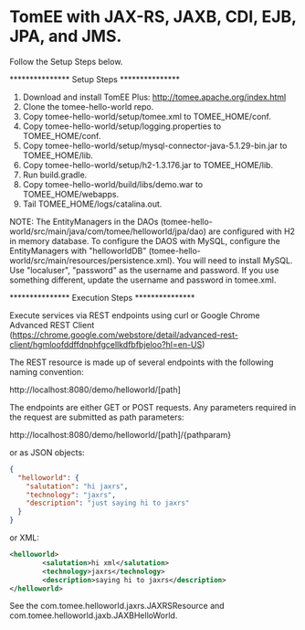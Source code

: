 # TomEE with JAX-RS, JAXB, CDI, EJB, JPA, and JMS. 

Follow the Setup Steps below.

*************** Setup Steps *************** 

1. Download and install TomEE Plus: http://tomee.apache.org/index.html
2. Clone the tomee-hello-world repo.
3. Copy tomee-hello-world/setup/tomee.xml to TOMEE_HOME/conf.
4. Copy tomee-hello-world/setup/logging.properties to TOMEE_HOME/conf.
5. Copy tomee-hello-world/setup/mysql-connector-java-5.1.29-bin.jar to TOMEE_HOME/lib.
6. Copy tomee-hello-world/setup/h2-1.3.176.jar to TOMEE_HOME/lib.
7. Run build.gradle.
8. Copy tomee-hello-world/build/libs/demo.war to TOMEE_HOME/webapps.
9. Tail TOMEE_HOME/logs/catalina.out.

NOTE: 
The EntityManagers in the DAOs (tomee-hello-world/src/main/java/com/tomee/helloworld/jpa/dao) are configured with H2 in memory database. 
To configure the DAOS with MySQL, configure the EntityManagers with "helloworldDB" (tomee-hello-world/src/main/resources/persistence.xml). 
You will need to install MySQL. Use "localuser", "password" as the username and password. If you use something different, update the username and password in tomee.xml.

*************** Execution Steps ***************

Execute services via REST endpoints using curl or Google Chrome Advanced REST Client (https://chrome.google.com/webstore/detail/advanced-rest-client/hgmloofddffdnphfgcellkdfbfbjeloo?hl=en-US)

The REST resource is made up of several endpoints with the following naming convention:

http://localhost:8080/demo/helloworld/[path]

The endpoints are either GET or POST requests. Any parameters required in the request are submitted as path parameters:

http://localhost:8080/demo/helloworld/[path]/{pathparam}

or as JSON objects:

```json
{
  "helloworld": {
    "salutation": "hi jaxrs",
    "technology": "jaxrs",
    "description": "just saying hi to jaxrs"
  }
}
```
or XML:

```xml
<helloworld>
        <salutation>hi xml</salutation>
        <technology>jaxrs</technology>
        <description>saying hi to jaxrs</description>
</helloworld>
```

See the com.tomee.helloworld.jaxrs.JAXRSResource and com.tomee.helloworld.jaxb.JAXBHelloWorld.
